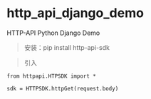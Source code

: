 # http_api_django_demo
HTTP-API Python Django Demo

>安装：pip install http-api-sdk

>引入
```
from httpapi.HTPSDK import *

sdk = HTTPSDK.httpGet(request.body)

```